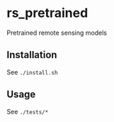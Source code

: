 # rs_pretrained

Pretrained remote sensing models

## Installation

See `./install.sh`

## Usage

See `./tests/*`